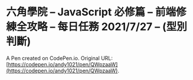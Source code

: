 # 六角學院 – JavaScript 必修篇 – 前端修練全攻略 – 每日任務 2021/7/27 – (型別判斷)

A Pen created on CodePen.io. Original URL: [https://codepen.io/andy1021/pen/QWpzaaW](https://codepen.io/andy1021/pen/QWpzaaW).


